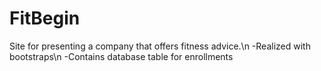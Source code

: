 # FitBegin
Site for presenting a company that offers fitness advice.\n
-Realized with bootstraps\n
-Contains database table for enrollments
